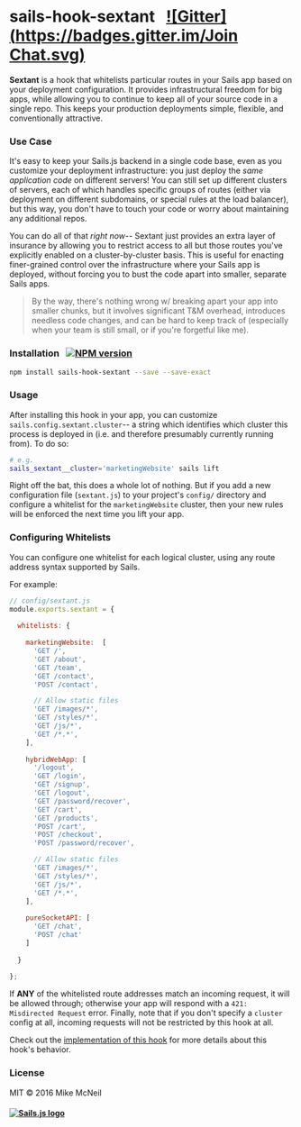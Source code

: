 # sails-hook-sextant  &nbsp;  [![Gitter](https://badges.gitter.im/Join Chat.svg)](https://gitter.im/balderdashy/sails?utm_source=badge&utm_medium=badge&utm_campaign=pr-badge&utm_content=badge)

**Sextant** is a hook that whitelists particular routes in your Sails app based on your deployment configuration.  It provides infrastructural freedom for big apps, while allowing you to continue to keep all of your source code in a single repo.  This keeps your production deployments simple, flexible, and conventionally attractive.


### Use Case

It's easy to keep your Sails.js backend in a single code base, even as you customize your deployment infrastructure:  you just deploy the _same application code_ on different servers!  You can still set up different clusters of servers, each of which handles specific groups of routes (either via deployment on different subdomains, or special rules at the load balancer), but this way, you don't have to touch your code or worry about maintaining any additional repos.

You can do all of that _right now_-- Sextant just provides an extra layer of insurance by allowing you to restrict access to all but those routes you've explicitly enabled on a cluster-by-cluster basis.  This is useful for enacting finer-grained control over the infrastructure where your Sails app is deployed, without forcing you to bust the code apart into smaller, separate Sails apps.

> By the way, there's nothing wrong w/ breaking apart your app into smaller chunks, but it involves significant T&M overhead, introduces needless code changes, and can be hard to keep track of (especially when your team is still small, or if you're forgetful like me).


### Installation &nbsp; [![NPM version](https://badge.fury.io/js/sails-hook-sextant.svg)](http://badge.fury.io/js/sails-hook-sextant)

```sh
npm install sails-hook-sextant --save --save-exact
```


### Usage

After installing this hook in your app, you can customize `sails.config.sextant.cluster`-- a string which identifies which cluster this process is deployed in
(i.e. and therefore presumably currently running from).  To do so:

```bash
# e.g.
sails_sextant__cluster='marketingWebsite' sails lift
```

Right off the bat, this does a whole lot of nothing.  But if you add a new configuration file (`sextant.js`) to your project's `config/` directory and configure a whitelist for the `marketingWebsite` cluster, then your new rules will be enforced the next time you lift your app.


### Configuring Whitelists

You can configure one whitelist for each logical cluster, using any route address syntax supported by Sails.

For example:

```javascript
// config/sextant.js
module.exports.sextant = {
  
  whitelists: {
  
    marketingWebsite:  [
      'GET /',
      'GET /about',
      'GET /team',
      'GET /contact',
      'POST /contact',

      // Allow static files
      'GET /images/*',
      'GET /styles/*',
      'GET /js/*',
      'GET /*.*',
    ],
    
    hybridWebApp: [
      '/logout',
      'GET /login',
      'GET /signup',
      'GET /logout',
      'GET /password/recover',
      'GET /cart',
      'GET /products',
      'POST /cart',
      'POST /checkout',
      'POST /password/recover',

      // Allow static files
      'GET /images/*',
      'GET /styles/*',
      'GET /js/*',
      'GET /*.*',
    ],
    
    pureSocketAPI: [
      'GET /chat',
      'POST /chat'
    ]
    
  }
  
};
```


If **ANY** of the whitelisted route addresses match an incoming request, it will be allowed through; otherwise your app will respond with a `421: Misdirected Request` error.  Finally, note that if you don't specify a `cluster` config at all, incoming requests will not be restricted by this hook at all.

Check out the [implementation of this hook](./index.js) for more details about this hook's behavior.


### License

MIT &copy; 2016 Mike McNeil

<h4>
<a href="http://sailsjs.org"><img alt="Sails.js logo" src="http://balderdashy.github.io/sails/images/logo.png" title="Sextant (a hook for Sails.js)"/></a>
</h4>
